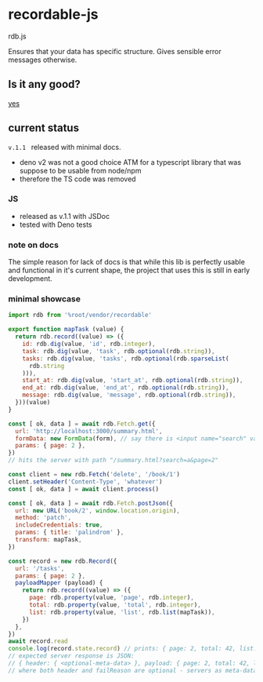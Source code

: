 # recordable-js
rdb.js

Ensures that your data has specific structure. Gives sensible error messages otherwise.

## Is it any good?
[yes](https://news.ycombinator.com/item?id=3067434)

## current status
`v.1.1 ` released with minimal docs.

- deno v2 was not a good choice ATM for a typescript library that was suppose to be usable from node/npm
- therefore the TS code was removed

### JS
- released as v.1.1 with JSDoc
- tested with Deno tests

### note on docs
The simple reason for lack of docs is that while this lib is perfectly usable and functional in it's current shape, the project that uses this is still in early development.

### minimal showcase
```js
import rdb from '%root/vendor/recordable'

export function mapTask (value) {
  return rdb.record((value) => ({
    id: rdb.dig(value, 'id', rdb.integer),
    task: rdb.dig(value, 'task', rdb.optional(rdb.string)),
    tasks: rdb.dig(value, 'tasks', rdb.optional(rdb.sparseList(
      rdb.string
    ))),
    start_at: rdb.dig(value, 'start_at', rdb.optional(rdb.string)),
    end_at: rdb.dig(value, 'end_at', rdb.optional(rdb.string)),
    message: rdb.dig(value, 'message', rdb.optional(rdb.string)),
  }))(value)
}

const [ ok, data ] = await rdb.Fetch.get({
  url: 'http://localhost:3000/summary.html',
  formData: new FormData(form), // say there is <input name="search" value="a" />
  params: { page: 2 },
})
// hits the server with path "/summary.html?search=a&page=2"

const client = new rdb.Fetch('delete', '/book/1')
client.setHeader('Content-Type', 'whatever')
const [ ok, data ] = await client.process()

const [ ok, data ] = await rdb.Fetch.postJson({
  url: new URL('book/2', window.location.origin),
  method: 'patch',
  includeCredentials: true,
  params: { title: 'palindrom' },
  transform: mapTask,
})

const record = new rdb.Record({
  url: '/tasks',
  params: { page: 2 },
  payloadMapper (payload) {
    return rdb.record((value) => ({
      page: rdb.property(value, 'page', rdb.integer),
      total: rdb.property(value, 'total', rdb.integer),
      list: rdb.property(value, 'list', rdb.list(mapTask)),
    })
  },
})
await record.read
console.log(record.state.record) // prints: { page: 2, total: 42, list: [ { id: 1, ...}, ... ] }
// expected server response is JSON:
// { header: { <optional-meta-data> }, payload: { page: 2, total: 42, list: [ ... ], failReason: undefined }
// where both header and failReason are optional - servers as meta-data
```
